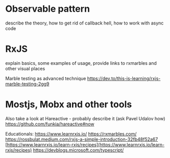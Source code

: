 # Observable pattern
describe the theory, how to get rid of callback hell, how to work with async code

# RxJS
explain basics, some examples of usage, provide links to rxmarbles and other visual places

Marble testing as advanced technique
https://dev.to/this-is-learning/rxjs-marble-testing-2gg9

# Mostjs, Mobx and other tools


Also take a look at Hareactive - probably describe it (ask Pavel Udalov how)
https://github.com/funkia/hareactive#now


Educationals:
https://www.learnrxjs.io/
https://rxmarbles.com/
https://rossbulat.medium.com/rxjs-a-simple-introduction-32fb48f52a67
[https://www.learnrxjs.io/learn-rxjs/recipes](https://www.learnrxjs.io/learn-rxjs/recipes)
https://devblogs.microsoft.com/typescript/